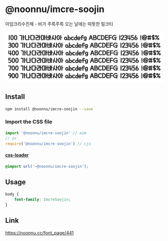 # @noonnu/imcre-soojin

아임크리수진체 - 비가 주륵주륵 오는 날에는 따뜻한 밀크티

![example](./example.png)

## Install

```bash
npm install @noonnu/imcre-soojin --save
```

### Import the CSS file

```js
import '@noonnu/imcre-soojin' // esm
// or
require('@noonnu/imcre-soojin') // cjs
```

#### [css-loader](https://github.com/webpack-contrib/css-loader)

```css
@import url('~@noonnu/imcre-soojin');
```

## Usage

```css
body {
    font-family: ImcreSoojin;
}
```

## Link

https://noonnu.cc/font_page/441
